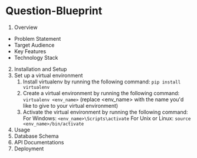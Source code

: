 # Question-Blueprint
1. Overview
  - Problem Statement
  - Target Audience
  - Key Features
  - Technology Stack
2. Installation and Setup
  1. Set up a virtual environment
      1. Install virtualenv by running the following command:
      ``pip install virtualenv``
      2. Create a virtual environment by running the following command:
      ``virtualenv <env_name>`` (replace <env_name> with the name you'd like to     give to your virtual environment)
      3. Activate the virtual environment by running the following command:
        For Windows: ``<env_name>\Scripts\activate`` 
        For Unix or Linux: ``source <env_name>/bin/activate``  
3. Usage
4. Database Schema
5. API Documentations
6. Deployment 
